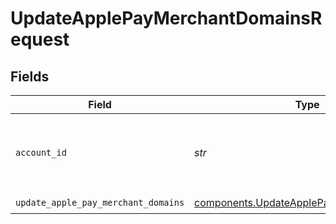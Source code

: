 # UpdateApplePayMerchantDomainsRequest


## Fields

| Field                                                                                                | Type                                                                                                 | Required                                                                                             | Description                                                                                          |
| ---------------------------------------------------------------------------------------------------- | ---------------------------------------------------------------------------------------------------- | ---------------------------------------------------------------------------------------------------- | ---------------------------------------------------------------------------------------------------- |
| `account_id`                                                                                         | *str*                                                                                                | :heavy_check_mark:                                                                                   | ID of the Moov account representing the merchant.                                                    |
| `update_apple_pay_merchant_domains`                                                                  | [components.UpdateApplePayMerchantDomains](../../models/components/updateapplepaymerchantdomains.md) | :heavy_check_mark:                                                                                   | N/A                                                                                                  |